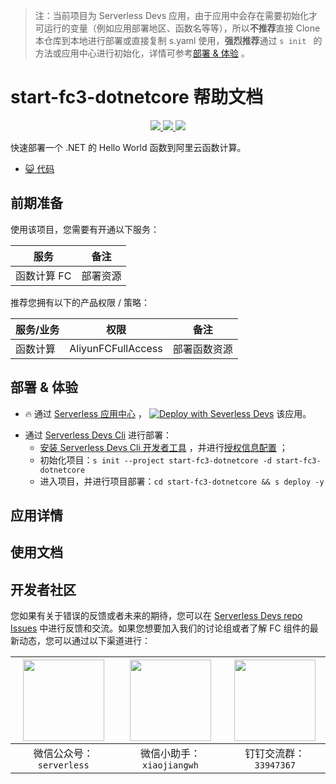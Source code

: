 > 注：当前项目为 Serverless Devs 应用，由于应用中会存在需要初始化才可运行的变量（例如应用部署地区、函数名等等），所以**不推荐**直接 Clone 本仓库到本地进行部署或直接复制 s.yaml 使用，**强烈推荐**通过 `s init ` 的方法或应用中心进行初始化，详情可参考[部署 & 体验](#部署--体验) 。

# start-fc3-dotnetcore 帮助文档

<p align="center" class="flex justify-center">
    <a href="https://www.serverless-devs.com" class="ml-1">
    <img src="http://editor.devsapp.cn/icon?package=start-fc3-dotnetcore&type=packageType">
  </a>
  <a href="http://www.devsapp.cn/details.html?name=start-fc3-dotnetcore" class="ml-1">
    <img src="http://editor.devsapp.cn/icon?package=start-fc3-dotnetcore&type=packageVersion">
  </a>
  <a href="http://www.devsapp.cn/details.html?name=start-fc3-dotnetcore" class="ml-1">
    <img src="http://editor.devsapp.cn/icon?package=start-fc3-dotnetcore&type=packageDownload">
  </a>
</p>

<description>

快速部署一个 .NET 的 Hello World 函数到阿里云函数计算。

</description>

<codeUrl>

- [:smiley_cat: 代码](https://code.alibaba-inc.com/serverless-devs/start-fc/tree/master/fc-dotnetcore)

</codeUrl>
<preview>

</preview>

## 前期准备

使用该项目，您需要有开通以下服务：

<service>

| 服务        | 备注     |
| ----------- | -------- |
| 函数计算 FC | 部署资源 |

</service>

推荐您拥有以下的产品权限 / 策略：
<auth>

| 服务/业务 | 权限               | 备注         |
| --------- | ------------------ | ------------ |
| 函数计算  | AliyunFCFullAccess | 部署函数资源 |

</auth>

<remark>

</remark>

<disclaimers>

</disclaimers>

## 部署 & 体验

<appcenter>
   
- :fire: 通过 [Serverless 应用中心](https://fcnext.console.aliyun.com/applications/create?template=start-fc3-dotnetcore) ，
  [![Deploy with Severless Devs](https://img.alicdn.com/imgextra/i1/O1CN01w5RFbX1v45s8TIXPz_!!6000000006118-55-tps-95-28.svg)](https://fcnext.console.aliyun.com/applications/create?template=start-fc3-dotnetcore) 该应用。
   
</appcenter>
<deploy>
    
- 通过 [Serverless Devs Cli](https://www.serverless-devs.com/serverless-devs/install) 进行部署：
  - [安装 Serverless Devs Cli 开发者工具](https://www.serverless-devs.com/serverless-devs/install) ，并进行[授权信息配置](https://docs.serverless-devs.com/fc/config) ；
  - 初始化项目：`s init --project start-fc3-dotnetcore -d start-fc3-dotnetcore`
  - 进入项目，并进行项目部署：`cd start-fc3-dotnetcore && s deploy -y`
   
</deploy>

## 应用详情

<appdetail id="flushContent">
</appdetail>

## 使用文档

<usedetail id="flushContent">
</usedetail>

<devgroup>

## 开发者社区

您如果有关于错误的反馈或者未来的期待，您可以在 [Serverless Devs repo Issues](https://github.com/serverless-devs/serverless-devs/issues) 中进行反馈和交流。如果您想要加入我们的讨论组或者了解 FC 组件的最新动态，您可以通过以下渠道进行：

<p align="center">

| <img src="https://serverless-article-picture.oss-cn-hangzhou.aliyuncs.com/1635407298906_20211028074819117230.png" width="130px" > | <img src="https://serverless-article-picture.oss-cn-hangzhou.aliyuncs.com/1635407044136_20211028074404326599.png" width="130px" > | <img src="https://serverless-article-picture.oss-cn-hangzhou.aliyuncs.com/1635407252200_20211028074732517533.png" width="130px" > |
| --------------------------------------------------------------------------------------------------------------------------------- | --------------------------------------------------------------------------------------------------------------------------------- | --------------------------------------------------------------------------------------------------------------------------------- |
| <center>微信公众号：`serverless`</center>                                                                                         | <center>微信小助手：`xiaojiangwh`</center>                                                                                        | <center>钉钉交流群：`33947367`</center>                                                                                           |

</p>
</devgroup>
